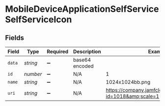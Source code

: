 # MobileDeviceApplicationSelfServiceSelfServiceIcon


## Fields

| Field                                                          | Type                                                           | Required                                                       | Description                                                    | Example                                                        |
| -------------------------------------------------------------- | -------------------------------------------------------------- | -------------------------------------------------------------- | -------------------------------------------------------------- | -------------------------------------------------------------- |
| `data`                                                         | *string*                                                       | :heavy_minus_sign:                                             | base64 encoded                                                 |                                                                |
| `id`                                                           | *number*                                                       | :heavy_minus_sign:                                             | N/A                                                            | 1                                                              |
| `name`                                                         | *string*                                                       | :heavy_minus_sign:                                             | N/A                                                            | 1024x1024bb.png                                                |
| `uri`                                                          | *string*                                                       | :heavy_minus_sign:                                             | N/A                                                            | https://company.jamfcloud.com/iconservlet/?id=1018&amp;scale=1 |
